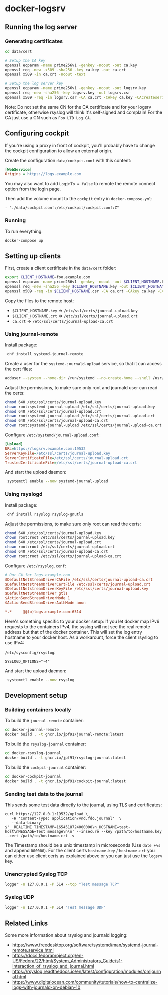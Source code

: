 # docker-logsrv

## Running the log server

### Generating certificates

```bash
cd data/cert

# Setup the CA key
openssl ecparam -name prime256v1 -genkey -noout -out ca.key
openssl req -new -x509 -sha256 -key ca.key -out ca.crt
openssl x509 -in ca.crt -noout -text

# Setup the log server key
openssl ecparam -name prime256v1 -genkey -noout -out logsrv.key
openssl req -new -sha256 -key logsrv.key -out logsrv.csr
openssl x509 -req -in logsrv.csr -CA ca.crt -CAkey ca.key -CAcreateserial -out logsrv.crt -sha256
```

Note: Do not set the same CN for the CA certificate and for your logsrv certificate, otherwise rsyslog will think
it's self-signed and complain! For the CA just use a CN such as `Foo LTD Log CA`.

## Configuring cockpit

If you're using a proxy in front of cockpit, you'll probably have to change the cockpit configuration
to allow an external origin.

Create the configuration `data/cockpit.conf` with this content:

```ini
[WebService]
Origins = https://logs.example.com
```
You may also want to add `LoginTo = false` to remote the remote connect option from the login page.

Then add the volume mount to the `cockpit` entry in `docker-compose.yml`:

```
- "./data/cockpit.conf:/etc/cockpit/cockpit.conf:Z"
```

### Running

To run everything:

```bash
docker-compose up
```

## Setting up clients

First, create a client certificate in the `data/cert` folder:

```bash
export CLIENT_HOSTNAME=foo.example.com
openssl ecparam -name prime256v1 -genkey -noout -out $CLIENT_HOSTNAME.key
openssl req -new -sha256 -key $CLIENT_HOSTNAME.key -out $CLIENT_HOSTNAME.csr
openssl x509 -req -in $CLIENT_HOSTNAME.csr -CA ca.crt -CAkey ca.key -CAcreateserial -out $CLIENT_HOSTNAME.crt -sha256
```

Copy the files to the remote host:
* `$CLIENT_HOSTNAME.key` => `/etc/ssl/certs/journal-upload.key`
* `$CLIENT_HOSTNAME.crt` => `/etc/ssl/certs/journal-upload.crt`
* `ca.crt` => `/etc/ssl/certs/journal-upload-ca.crt`

### Using journal-remote

Install package:
```bash
 dnf install systemd-journal-remote
 ```

Create a user for the `systemd-journald-upload` service, so that it can access the cert files:
```bash
adduser --system --home-dir /run/systemd --no-create-home --shell /usr/sbin/nologin --user-group systemd-journal-upload
```

Adjust the permissions, to make sure only root and journald user can read the certs:
```bash
chmod 640 /etc/ssl/certs/journal-upload.key
chown root:systemd-journal-upload /etc/ssl/certs/journal-upload.key
chmod 640 /etc/ssl/certs/journal-upload.crt
chown root:systemd-journal-upload /etc/ssl/certs/journal-upload.crt
chmod 640 /etc/ssl/certs/journal-upload-ca.crt
chown root:systemd-journal-upload /etc/ssl/certs/journal-upload-ca.crt
```

Configure `/etc/systemd/journal-upload.conf`:
```ini
[Upload]
URL=https://logsrv.example.com:19532
ServerKeyFile=/etc/ssl/certs/journal-upload.key
ServerCertificateFile=/etc/ssl/certs/journal-upload.crt
TrustedCertificateFile=/etc/ssl/certs/journal-upload-ca.crt
```

And start the upload daemon:
```bash
 systemctl enable --now systemd-journal-upload
```

### Using rsyslogd

Install package:
```bash
 dnf install rsyslog rsyslog-gnutls
 ```

Adjust the permissions, to make sure only root can read the certs:
```bash
chmod 640 /etc/ssl/certs/journal-upload.key
chown root:root /etc/ssl/certs/journal-upload.key
chmod 640 /etc/ssl/certs/journal-upload.crt
chown root:root /etc/ssl/certs/journal-upload.crt
chmod 640 /etc/ssl/certs/journal-upload-ca.crt
chown root:root /etc/ssl/certs/journal-upload-ca.crt
```

Configure `/etc/rsyslog.conf`:
```ini
# Our CA for logs.example.com
$DefaultNetStreamDriverCAFile /etc/ssl/certs/journal-upload-ca.crt
$DefaultNetstreamDriverCertFile /etc/ssl/certs/journal-upload.crt
$DefaultNetstreamDriverKeyFile /etc/ssl/certs/journal-upload.key
$DefaultNetStreamDriver gtls
$ActionSendStreamDriverMode 1
$ActionSendStreamDriverAuthMode anon

*.*     @@(o)logs.example.com:6514
```

Here's something specific to your docker setup: If you let docker map IPv6 requests to the containers IPv4,
the syslog will not see the real remote address but that of the docker container.
This will set the log entry hostname to your docker host. 
As a workarount, force the client rsyslog to use IPv4:

`/etc/sysconfig/rsyslog`:
```
SYSLOGD_OPTIONS="-4"
```

And start the upload daemon:
```bash
 systemctl enable --now rsyslog
```

## Development setup

### Building containers locally

To build the `journal-remote` container:

```bash
cd docker-journal-remote
docker build . -t ghcr.io/jpf91/journal-remote:latest
```

To build the `rsyslog-journal` container:

```bash
cd docker-rsyslog-journal
docker build . -t ghcr.io/jpf91/rsyslog-journal:latest
```

To build the `cockpit-journal` container:

```bash
cd docker-cockpit-journal
docker build . -t ghcr.io/jpf91/cockpit-journal:latest
```

### Sending test data to the journal

This sends some test data directly to the journal, using TLS and certificates:

```
curl https://127.0.0.1:19532/upload \
   -H 'Content-Type: application/vnd.fdo.journal'  \
   --data-binary $'__REALTIME_TIMESTAMP=1654518724000000\n_HOSTNAME=test-host\nMESSAGE=Test message\n\n' --insecure --key /path/to/hostname.key --cert /path/to/hostname.crt -v
```

The Timestamp should be a unix timestamp in microseconds (Use `date +%s` and append `000000`). For the client certs `hostname.key` / `hostname.crt` you can either use client certs as explained above or you can just use the `logsrv` key.

### Unencrypted Syslog TCP

```bash
logger -n 127.0.0.1 -P 514 --tcp "Test message TCP"
```

### Syslog UDP

```bash
logger -n 127.0.0.1 -P 514 "Test message UDP"
```

## Related Links

Some more information about rsyslog and journald logging:

* https://www.freedesktop.org/software/systemd/man/systemd-journal-remote.service.html
* https://docs.fedoraproject.org/en-US/Fedora/22/html/System_Administrators_Guide/s1-interaction_of_rsyslog_and_journal.html
* https://rsyslog.readthedocs.io/en/latest/configuration/modules/omjournal.html
* https://www.digitalocean.com/community/tutorials/how-to-centralize-logs-with-journald-on-debian-10
